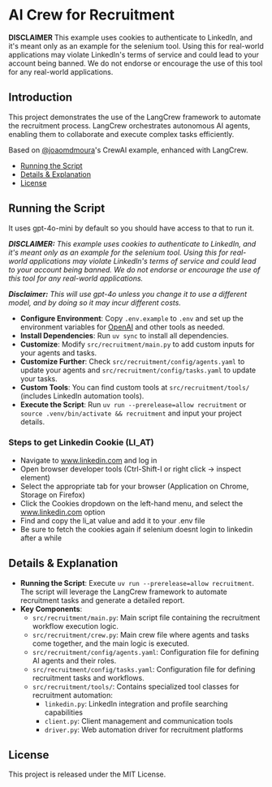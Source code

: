 # AI Crew for Recruitment

**DISCLAIMER** This example uses cookies to authenticate to LinkedIn, and it's meant only as an example for the selenium tool. Using this for real-world applications may violate LinkedIn's terms of service and could lead to your account being banned. We do not endorse or encourage the use of this tool for any real-world applications.

## Introduction
This project demonstrates the use of the LangCrew framework to automate the recruitment process. LangCrew orchestrates autonomous AI agents, enabling them to collaborate and execute complex tasks efficiently.

Based on [@joaomdmoura](https://x.com/joaomdmoura)'s CrewAI example, enhanced with LangCrew.

- [Running the Script](#running-the-script)
- [Details & Explanation](#details--explanation)
- [License](#license)

## Running the Script
It uses gpt-4o-mini by default so you should have access to that to run it.

***DISCLAIMER:** This example uses cookies to authenticate to LinkedIn, and it's meant only as an example for the selenium tool. Using this for real-world applications may violate LinkedIn's terms of service and could lead to your account being banned. We do not endorse or encourage the use of this tool for any real-world applications.*

***Disclaimer:** This will use gpt-4o unless you change it to use a different model, and by doing so it may incur different costs.*

- **Configure Environment**: Copy `.env.example` to `.env` and set up the environment variables for [OpenAI](https://platform.openai.com/api-keys) and other tools as needed.
- **Install Dependencies**: Run `uv sync` to install all dependencies.
- **Customize**: Modify `src/recruitment/main.py` to add custom inputs for your agents and tasks.
- **Customize Further**: Check `src/recruitment/config/agents.yaml` to update your agents and `src/recruitment/config/tasks.yaml` to update your tasks.
- **Custom Tools**: You can find custom tools at `src/recruitment/tools/` (includes LinkedIn automation tools).
- **Execute the Script**: Run `uv run --prerelease=allow recruitment` or `source .venv/bin/activate && recruitment` and input your project details.

### Steps to get Linkedin Cookie (LI_AT)
- Navigate to www.linkedin.com and log in
- Open browser developer tools (Ctrl-Shift-I or right click -> inspect element)
- Select the appropriate tab for your browser (Application on Chrome, Storage on Firefox)
- Click the Cookies dropdown on the left-hand menu, and select the www.linkedin.com option
- Find and copy the li_at value and add it to your .env file
- Be sure to fetch the cookies again if selenium doesnt login to linkedin after a while

## Details & Explanation
- **Running the Script**: Execute `uv run --prerelease=allow recruitment`. The script will leverage the LangCrew framework to automate recruitment tasks and generate a detailed report.
- **Key Components**:
  - `src/recruitment/main.py`: Main script file containing the recruitment workflow execution logic.
  - `src/recruitment/crew.py`: Main crew file where agents and tasks come together, and the main logic is executed.
  - `src/recruitment/config/agents.yaml`: Configuration file for defining AI agents and their roles.
  - `src/recruitment/config/tasks.yaml`: Configuration file for defining recruitment tasks and workflows.
  - `src/recruitment/tools/`: Contains specialized tool classes for recruitment automation:
    - `linkedin.py`: LinkedIn integration and profile searching capabilities
    - `client.py`: Client management and communication tools
    - `driver.py`: Web automation driver for recruitment platforms

## License
This project is released under the MIT License.
